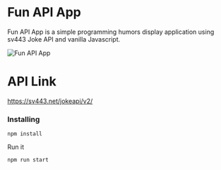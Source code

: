 # Fun API App

Fun API App is a simple programming humors display application using sv443 Joke API and vanilla Javascript.

![Fun API App](https://user-images.githubusercontent.com/6918020/91712509-7f886d80-eba5-11ea-9175-21b6607908f0.png)

# API Link

https://sv443.net/jokeapi/v2/

### Installing

```
npm install
```

Run it

```
npm run start
```
